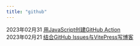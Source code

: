 ```yaml
---
title: "github"
---
```

2023年02月31 [用JavaScript创建GitHub Action](/posts/2.html)   
2023年02月21 [结合GitHub Issues与VitePress写博客](/posts/1.html)   
